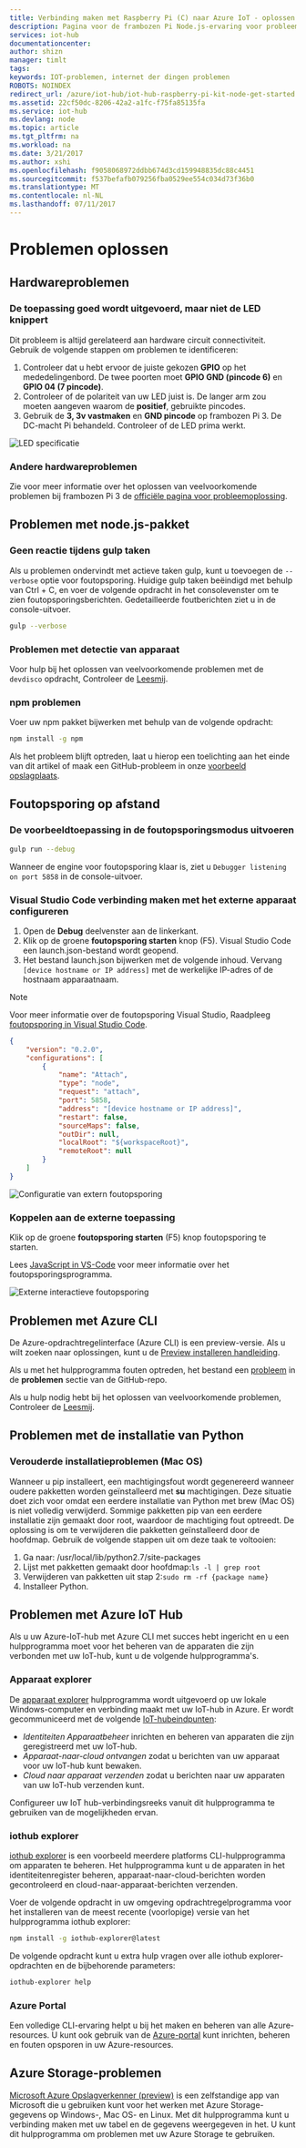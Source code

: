 ```yaml
---
title: Verbinding maken met Raspberry Pi (C) naar Azure IoT - oplossen | Microsoft Docs
description: Pagina voor de frambozen Pi Node.js-ervaring voor probleemoplossing
services: iot-hub
documentationcenter: 
author: shizn
manager: timlt
tags: 
keywords: IOT-problemen, internet der dingen problemen
ROBOTS: NOINDEX
redirect_url: /azure/iot-hub/iot-hub-raspberry-pi-kit-node-get-started
ms.assetid: 22cf50dc-8206-42a2-a1fc-f75fa85135fa
ms.service: iot-hub
ms.devlang: node
ms.topic: article
ms.tgt_pltfrm: na
ms.workload: na
ms.date: 3/21/2017
ms.author: xshi
ms.openlocfilehash: f9058068972ddbb674d3cd159948835dc88c4451
ms.sourcegitcommit: f537befafb079256fba0529ee554c034d73f36b0
ms.translationtype: MT
ms.contentlocale: nl-NL
ms.lasthandoff: 07/11/2017
---
```

# <a name="troubleshooting"></a>Problemen oplossen
## <a name="hardware-issues"></a>Hardwareproblemen
### <a name="the-application-runs-well-but-the-led-is-not-blinking"></a>De toepassing goed wordt uitgevoerd, maar niet de LED knippert
Dit probleem is altijd gerelateerd aan hardware circuit connectiviteit. Gebruik de volgende stappen om problemen te identificeren:

1. Controleer dat u hebt ervoor de juiste gekozen **GPIO** op het mededelingenbord. De twee poorten moet **GPIO GND (pincode 6)** en **GPIO 04 (7 pincode)**.
2. Controleer of de polariteit van uw LED juist is. De langer arm zou moeten aangeven waarom de **positief**, gebruikte pincodes.
3. Gebruik de **3, 3v vastmaken** en **GND pincode** op frambozen Pi 3. De DC-macht Pi behandeld. Controleer of de LED prima werkt.

![LED specificatie](media/iot-hub-raspberry-pi-lessons/troubleshooting/led_spec.png)

### <a name="other-hardware-issues"></a>Andere hardwareproblemen
Zie voor meer informatie over het oplossen van veelvoorkomende problemen bij frambozen Pi 3 de [officiële pagina voor probleemoplossing](http://elinux.org/R-Pi_Troubleshooting).

## <a name="nodejs-package-issues"></a>Problemen met node.js-pakket
### <a name="no-response-during-gulp-tasks"></a>Geen reactie tijdens gulp taken
Als u problemen ondervindt met actieve taken gulp, kunt u toevoegen de `--verbose` optie voor foutopsporing. Huidige gulp taken beëindigd met behulp van Ctrl + C, en voer de volgende opdracht in het consolevenster om te zien foutopsporingsberichten. Gedetailleerde foutberichten ziet u in de console-uitvoer.

```bash
gulp --verbose
```

### <a name="device-discovery-issues"></a>Problemen met detectie van apparaat
Voor hulp bij het oplossen van veelvoorkomende problemen met de `devdisco` opdracht, Controleer de [Leesmij](https://github.com/Azure/device-discovery-cli/blob/develop/readme.md).

### <a name="npm-issues"></a>npm problemen
Voer uw npm pakket bijwerken met behulp van de volgende opdracht:

```bash
npm install -g npm
```

Als het probleem blijft optreden, laat u hierop een toelichting aan het einde van dit artikel of maak een GitHub-probleem in onze [voorbeeld opslagplaats](https://github.com/Azure-Samples/iot-hub-node-raspberrypi-getting-started).

## <a name="remote-debugging"></a>Foutopsporing op afstand
### <a name="run-the-sample-application-in-debug-mode"></a>De voorbeeldtoepassing in de foutopsporingsmodus uitvoeren
```bash
gulp run --debug
```

Wanneer de engine voor foutopsporing klaar is, ziet u ```Debugger listening on port 5858``` in de console-uitvoer.

### <a name="configure-visual-studio-code-to-connect-to-the-remote-device"></a>Visual Studio Code verbinding maken met het externe apparaat configureren
1. Open de **Debug** deelvenster aan de linkerkant.
2. Klik op de groene **foutopsporing starten** knop (F5). Visual Studio Code een launch.json-bestand wordt geopend.
3. Het bestand launch.json bijwerken met de volgende inhoud. Vervang `[device hostname or IP address]` met de werkelijke IP-adres of de hostnaam apparaatnaam.

> [!NOTE]
> Voor meer informatie over de foutopsporing Visual Studio, Raadpleeg [foutopsporing in Visual Studio Code](https://code.visualstudio.com/Docs/editor/debugging#_launchjson-attributes).


```json
{
    "version": "0.2.0",
    "configurations": [
        {
            "name": "Attach",
            "type": "node",
            "request": "attach",
            "port": 5858,
            "address": "[device hostname or IP address]",
            "restart": false,
            "sourceMaps": false,
            "outDir": null,
            "localRoot": "${workspaceRoot}",
            "remoteRoot": null
        }
    ]
}
```

![Configuratie van extern foutopsporing](media/iot-hub-raspberry-pi-lessons/troubleshooting/remote_debugging_configuration.png)

### <a name="attach-to-the-remote-application"></a>Koppelen aan de externe toepassing
Klik op de groene **foutopsporing starten** (F5) knop foutopsporing te starten.

Lees [JavaScript in VS-Code](https://code.visualstudio.com/docs/languages/javascript#_debugging) voor meer informatie over het foutopsporingsprogramma.

![Externe interactieve foutopsporing](media/iot-hub-raspberry-pi-lessons/troubleshooting/remote_debugging_interactive.png)

## <a name="azure-cli-issues"></a>Problemen met Azure CLI
De Azure-opdrachtregelinterface (Azure CLI) is een preview-versie. Als u wilt zoeken naar oplossingen, kunt u de [Preview installeren handleiding](https://github.com/Azure/azure-cli/blob/master/doc/preview_install_guide.md).

Als u met het hulpprogramma fouten optreden, het bestand een [probleem](https://github.com/Azure/azure-cli/issues) in de **problemen** sectie van de GitHub-repo.

Als u hulp nodig hebt bij het oplossen van veelvoorkomende problemen, Controleer de [Leesmij](https://github.com/Azure/azure-cli/blob/master/README.rst).

## <a name="python-installation-issues"></a>Problemen met de installatie van Python
### <a name="legacy-installation-issues-macos"></a>Verouderde installatieproblemen (Mac OS)
Wanneer u pip installeert, een machtigingsfout wordt gegenereerd wanneer oudere pakketten worden geïnstalleerd met **su** machtigingen. Deze situatie doet zich voor omdat een eerdere installatie van Python met brew (Mac OS) is niet volledig verwijderd. Sommige pakketten pip van een eerdere installatie zijn gemaakt door root, waardoor de machtiging fout optreedt. De oplossing is om te verwijderen die pakketten geïnstalleerd door de hoofdmap. Gebruik de volgende stappen uit om deze taak te voltooien:

1. Ga naar: /usr/local/lib/python2.7/site-packages
2. Lijst met pakketten gemaakt door hoofdmap:`ls -l | grep root`
3. Verwijderen van pakketten uit stap 2:`sudo rm -rf {package name}`
4. Installeer Python.

## <a name="azure-iot-hub-issues"></a>Problemen met Azure IoT Hub
Als u uw Azure-IoT-hub met Azure CLI met succes hebt ingericht en u een hulpprogramma moet voor het beheren van de apparaten die zijn verbonden met uw IoT-hub, kunt u de volgende hulpprogramma's.

### <a name="device-explorer"></a>Apparaat explorer
De [apparaat explorer](https://github.com/Azure/azure-iot-sdk-csharp/blob/master/tools/DeviceExplorer) hulpprogramma wordt uitgevoerd op uw lokale Windows-computer en verbinding maakt met uw IoT-hub in Azure. Er wordt gecommuniceerd met de volgende [IoT-hubeindpunten](iot-hub-devguide.md):


* *Identiteiten Apparaatbeheer* inrichten en beheren van apparaten die zijn geregistreerd met uw IoT-hub.
* *Apparaat-naar-cloud ontvangen* zodat u berichten van uw apparaat voor uw IoT-hub kunt bewaken.
* *Cloud naar apparaat verzenden* zodat u berichten naar uw apparaten van uw IoT-hub verzenden kunt.

Configureer uw IoT hub-verbindingsreeks vanuit dit hulpprogramma te gebruiken van de mogelijkheden ervan.

### <a name="iothub-explorer"></a>iothub explorer
[iothub explorer](https://github.com/Azure/iothub-explorer) is een voorbeeld meerdere platforms CLI-hulpprogramma om apparaten te beheren. Het hulpprogramma kunt u de apparaten in het identiteitenregister beheren, apparaat-naar-cloud-berichten worden gecontroleerd en cloud-naar-apparaat-berichten verzenden.

Voer de volgende opdracht in uw omgeving opdrachtregelprogramma voor het installeren van de meest recente (voorlopige) versie van het hulpprogramma iothub explorer:

```bash
npm install -g iothub-explorer@latest
```

De volgende opdracht kunt u extra hulp vragen over alle iothub explorer-opdrachten en de bijbehorende parameters:

```bash
iothub-explorer help
```

### <a name="azure-portal"></a>Azure Portal
Een volledige CLI-ervaring helpt u bij het maken en beheren van alle Azure-resources. U kunt ook gebruik van de [Azure-portal](../azure-portal-overview.md) kunt inrichten, beheren en fouten opsporen in uw Azure-resources.

## <a name="azure-storage-issues"></a>Azure Storage-problemen
[Microsoft Azure Opslagverkenner (preview)](http://storageexplorer.com) is een zelfstandige app van Microsoft die u gebruiken kunt voor het werken met Azure Storage-gegevens op Windows-, Mac OS- en Linux. Met dit hulpprogramma kunt u verbinding maken met uw tabel en de gegevens weergegeven in het. U kunt dit hulpprogramma om problemen met uw Azure Storage te gebruiken.

